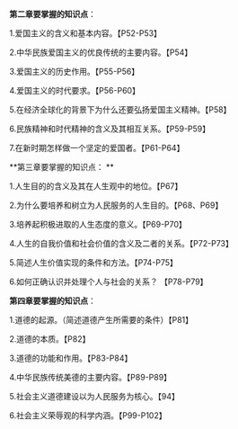 **第二章要掌握的知识点**：

1.爱国主义的含义和基本内容。【P52-P53】

2.中华民族爱国主义的优良传统的主要内容。【P54】

3.爱国主义的历史作用。【P55-P56】

4.爱国主义的时代要求。【P56-P60】

5.在经济全球化的背景下为什么还要弘扬爱国主义精神。【P58】

6.民族精神和时代精神的含义及其相互关系。【P59-P59】

7.在新时期怎样做一个坚定的爱国者。【P61-P64】

**第三章要掌握的知识点： **

1.人生目的的含义及其在人生观中的地位。【P67】

2.为什么要培养和树立为人民服务的人生目的。【P68、P69】

3.培养起积极进取的人生态度的意义。【P69-P70】

4.人生的自我价值和社会价值的含义及二者的关系。【P72-P73】

5.简述人生价值实现的条件和方法。【P74-P75】

6.如何正确认识并处理个人与社会的关系？ 【P78-P79】



**第四章要掌握的知识点**： 

1.道德的起源。（简述道德产生所需要的条件）【P81】 

2.道德的本质。【P82】 

3.道德的功能和作用。【P83-P84】 

4.中华民族传统美德的主要内容。【P89-P89】 

5.社会主义道德建设以为人民服务为核心。【94】 

6.社会主义荣辱观的科学内涵。【P99-P102】

